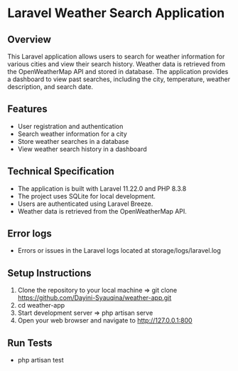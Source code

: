 # Laravel Weather Search Application

## Overview

This Laravel application allows users to search for weather information for various cities and view their search history. Weather data is retrieved from the OpenWeatherMap API and stored in database. The application provides a dashboard to view past searches, including the city, temperature, weather description, and search date.

## Features

- User registration and authentication
- Search weather information for a city
- Store weather searches in a database
- View weather search history in a dashboard

## Technical Specification

- The application is built with Laravel 11.22.0 and PHP 8.3.8
- The project uses SQLite for local development.
- Users are authenticated using Laravel Breeze.
- Weather data is retrieved from the OpenWeatherMap API.

## Error logs

- Errors or issues in the Laravel logs located at storage/logs/laravel.log

## Setup Instructions

1. Clone the repository to your local machine => git clone https://github.com/Dayini-Syauqina/weather-app.git
2. cd weather-app
3. Start development server => php artisan serve
4. Open your web browser and navigate to http://127.0.0.1:800

## Run Tests

- php artisan test


